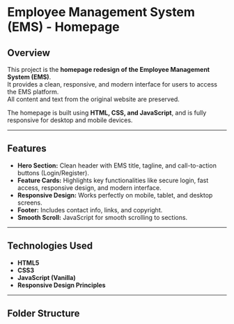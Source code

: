 # Employee Management System (EMS) - Homepage

## Overview
This project is the **homepage redesign of the Employee Management System (EMS)**.  
It provides a clean, responsive, and modern interface for users to access the EMS platform.  
All content and text from the original website are preserved.

The homepage is built using **HTML, CSS, and JavaScript**, and is fully responsive for desktop and mobile devices.

---

## Features

- **Hero Section:** Clean header with EMS title, tagline, and call-to-action buttons (Login/Register).  
- **Feature Cards:** Highlights key functionalities like secure login, fast access, responsive design, and modern interface.  
- **Responsive Design:** Works perfectly on mobile, tablet, and desktop screens.  
- **Footer:** Includes contact info, links, and copyright.  
- **Smooth Scroll:** JavaScript for smooth scrolling to sections.

---

## Technologies Used

- **HTML5**
- **CSS3**
- **JavaScript (Vanilla)**
- **Responsive Design Principles**

---

## Folder Structure

